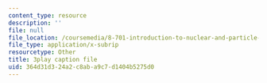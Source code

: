 ```yaml
---
content_type: resource
description: ''
file: null
file_location: /coursemedia/8-701-introduction-to-nuclear-and-particle-physics-fall-2020/364d31d324a2c8aba9c7d1404b5275d0_quSdhgX3NB8.srt
file_type: application/x-subrip
resourcetype: Other
title: 3play caption file
uid: 364d31d3-24a2-c8ab-a9c7-d1404b5275d0
---
```

